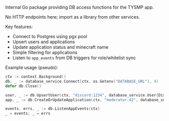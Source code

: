 Internal Go package providing DB access functions for the TYSMP app.

No HTTP endpoints here; import as a library from other services.

Key features:
- Connect to Postgres using pgx pool
- Upsert users and applications
- Update application status and minecraft name
- Simple filtering for applications
- Listen to `app_events` from DB triggers for role/whitelist sync

Example usage (pseudo):

```go
ctx := context.Background()
db, _ := database_service.Connect(ctx, os.Getenv("DATABASE_URL"), 4)
defer db.Close()

user, _ := db.UpsertUser(ctx, "discord:1234", database_service.User{DiscordUserID: 1234, DiscordUsername: "foo"})
app, _ := db.CreateOrUpdateApplication(ctx, "moderator:42", database_service.Application{UserID: user.ID, Status: database_service.StatusApplicant})

events, errs, _ := db.ListenAppEvents(ctx)
_ = events; _ = errs
```


